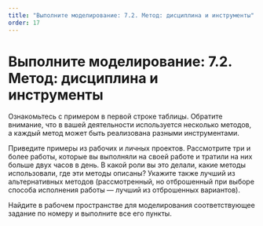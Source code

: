 ```yaml
---
title: "Выполните моделирование: 7.2. Метод: дисциплина и инструменты"
order: 17
---
```


# Выполните моделирование: 7.2. Метод: дисциплина и инструменты

Ознакомьтесь с примером в первой строке таблицы. Обратите внимание, что в вашей деятельности используется несколько методов, а каждый метод может быть реализована разными инструментами.

Приведите примеры из рабочих и личных проектов. Рассмотрите три и более работы, которые вы выполняли на своей работе и тратили на них больше двух часов в день. В какой роли вы это делали, какие методы использовали, где эти методы описаны? Укажите также лучший из альтернативных методов (рассмотренный, но отброшенный при выборе способа исполнения работы — лучший из отброшенных вариантов).

Найдите в рабочем пространстве для моделирования соответствующее задание по номеру и выполните все его пункты.